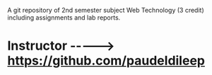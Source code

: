 A git repository of 2nd semester subject Web Technology (3 credit) including assignments and lab reports.
# Instructor -----> https://github.com/paudeldileep
